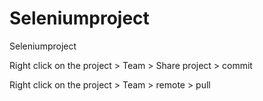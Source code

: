 # Seleniumproject
Seleniumproject

Right click on the project > Team > Share project > commit 

Right click on the project > Team > remote > pull

